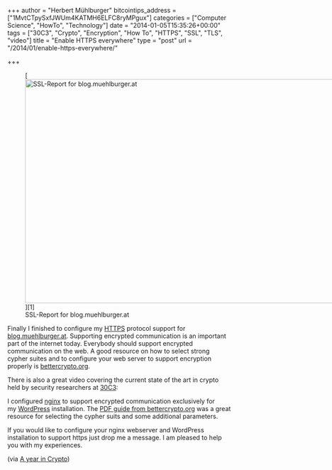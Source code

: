 +++
author = "Herbert Mühlburger"
bitcointips_address = ["1MvtCTpySxfJWUm4KATMH6ELFC8ryMPgux"]
categories = ["Computer Science", "HowTo", "Technology"]
date = "2014-01-05T15:35:26+00:00"
tags = ["30C3", "Crypto", "Encryption", "How To", "HTTPS", "SSL", "TLS", "video"]
title = "Enable HTTPS everywhere"
type = "post"
url = "/2014/01/enable-https-everywhere/"

+++
<figure id="attachment_1847" style="width: 928px" class="wp-caption aligncenter">[<img class="size-full wp-image-1847" alt="SSL-Report for blog.muehlburger.at" src="https://blog.muehlburger.at/wp-content/uploads/2014/01/SSL-Report.png" width="928" height="505" srcset="https://blog.muehlburger.at/wp-content/uploads/2014/01/SSL-Report.png 928w, https://blog.muehlburger.at/wp-content/uploads/2014/01/SSL-Report-300x163.png 300w" sizes="(max-width: 709px) 85vw, (max-width: 909px) 67vw, (max-width: 1362px) 62vw, 840px" />][1]<figcaption class="wp-caption-text">SSL-Report for blog.muehlburger.at</figcaption></figure> 

Finally I finished to configure my <a title="Hypertext Transfer Protocol Secure" href="https://en.wikipedia.org/wiki/HTTP_Secure" target="_blank">HTTPS</a> protocol support for <a title="https://blog.muehlburger.at" href="https://blog.muehlburger.at" target="_blank">blog.muehlburger.at</a>. Supporting encrypted communication is an important part of the internet today. Everybody should support encrypted communication on the web. A good resource on how to select strong cypher suites and to configure your web server to support encryption properly is <a title="https://bettercrypto.org" href="https://bettercrypto.org" target="_blank">bettercrypto.org</a>.

There is also a great video covering the current state of the art in crypto held by security researchers at <a title="https://events.ccc.de/congress/2013/wiki/Main_Page" href="https://events.ccc.de/congress/2013/wiki/Main_Page" target="_blank">30C3</a>:



I configured <a title="nginx" href="http://nginx.org/" target="_blank">nginx</a> to support encrypted communication exclusively for my <a title="WordPress" href="https://en.wikipedia.org/wiki/WordPress" target="_blank">WordPress</a> installation. The <a title=" https://bettercrypto.org/static/applied-crypto-hardening.pdf" href=" https://bettercrypto.org/static/applied-crypto-hardening.pdf" target="_blank">PDF guide from bettercrypto.org</a> was a great resource for selecting the cypher suits and some additional parameters.

If you would like to configure your nginx webserver and WordPress installation to support https just drop me a message. I am pleased to help you with my experiences.

(via <a title="30C3 - A year in Crypto" href="http://media.ccc.de/browse/congress/2013/30C3_-_5339_-_en_-_saal_1_-_201312281830_-_the_year_in_crypto_-_nadia_heninger_-_djb_-_tanja_lange.html" target="_blank">A year in Crypto</a>)

 [1]: https://blog.muehlburger.at/wp-content/uploads/2014/01/SSL-Report.png